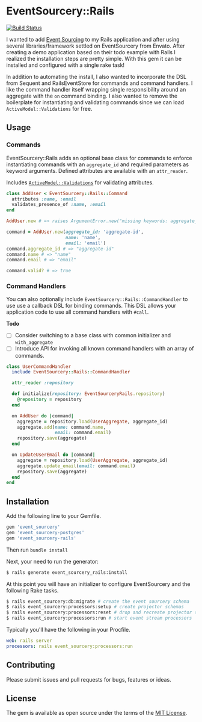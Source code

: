 # EventSourcery::Rails
[![Build Status](https://travis-ci.org/BaylorRae/event_sourcery-rails.svg?branch=master)](https://travis-ci.org/BaylorRae/event_sourcery-rails)

I wanted to add [Event Sourcing][event_sourcing_fowler] to my Rails application
and after using several libraries/framework settled on EventSourcery from
Envato. After creating a demo application based on their todo example with Rails
I realized the installation steps are pretty simple. With this gem it can be
installed and configured with a single rake task!

In addition to automating the install, I also wanted to incorporate the DSL from
Sequent and RailsEventStore for commands and command handlers. I like the
command handler itself wrapping single responsibility around an aggregate with
the `on` command binding. I also wanted to remove the boilerplate for
instantiating and validating commands since we can load
`ActiveModel::Validations` for free.

## Usage

### Commands

EventSourcery::Rails adds an optional base class for commands to enforce
instantiating commands with an `aggregate_id` and required parameters as keyword
arguments. Defined attributes are available with an `attr_reader`.

Includes [`ActiveModel::Validations`][active_model_validations] for validating
attributes.

```ruby
class AddUser < EventSourcery::Rails::Command
  attributes :name, :email
  validates_presence_of :name, :email
end

AddUser.new # => raises ArgumentError.new("missing keywords: aggregate_id, name, email")

command = AddUser.new(aggregate_id: 'aggregate-id',
                      name: 'name',
                      email: 'email')
command.aggregate_id # => "aggregate-id"
command.name # => "name"
command.email # => "email"

command.valid? # => true
```

### Command Handlers

You can also optionally include `EventSourcery::Rails::CommandHandler` to use
use a callback DSL for binding commands. This DSL allows your application code
to use all command handlers with `#call`.

**Todo**

- [ ] Consider switching to a base class with common initializer and
    `with_aggregate`
- [ ] Introduce API for invoking all known command handlers with an array of
    commands.

```ruby
class UserCommandHandler
  include EventSourcery::Rails::CommandHandler

  attr_reader :repository

  def initialize(repository: EventSourceryRails.repository)
    @repository = repository
  end

  on AddUser do |command|
    aggregate = repository.load(UserAggregate, aggregate_id)
    aggregate.add(name: command.name,
                  email: command.email)
    repository.save(aggregate)
  end

  on UpdateUserEmail do |command|
    aggregate = repository.load(UserAggregate, aggregate_id)
    aggregate.update_email(email: command.email)
    repository.save(aggregate)
  end
end
```

## Installation
Add the following line to your Gemfile.

```ruby
gem 'event_sourcery'
gem 'event_sourcery-postgres'
gem 'event_sourcery-rails'
```

Then run `bundle install`

Next, your need to run the generator:

```bash
$ rails generate event_sourcery_rails:install
```

At this point you will have an initializer to configure EventSourcery and the
following Rake tasks.

```bash
$ rails event_sourcery:db:migrate # create the event sourcery schema
$ rails event_sourcery:processors:setup # create projector schemas
$ rails event_sourcery:processors:reset # drop and recreate projector schemas and data
$ rails event_sourcery:processors:run # start event stream processors
```

Typically you'll have the following in your Procfile.

```yaml
web: rails server
processors: rails event_sourcery:processors:run
```

## Contributing
Please submit issues and pull requests for bugs, features or ideas.

## License
The gem is available as open source under the terms of the [MIT License](https://opensource.org/licenses/MIT).

[event_sourcing_fowler]: https://martinfowler.com/eaaDev/EventSourcing.html
[active_model_validations]: https://api.rubyonrails.org/classes/ActiveModel/Validations.html#module-ActiveModel::Validations-label-Active+Model+Validations
